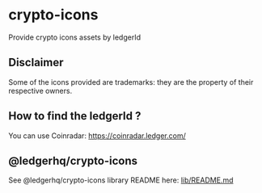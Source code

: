 # crypto-icons

Provide crypto icons assets by ledgerId

## Disclaimer

Some of the icons provided are trademarks: they are the property of their respective owners.

## How to find the ledgerId ?

You can use Coinradar: https://coinradar.ledger.com/

## @ledgerhq/crypto-icons

See @ledgerhq/crypto-icons library README here: [lib/README.md](lib/README.md)
